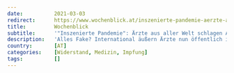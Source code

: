 ```yaml
---
date:          2021-03-03
redirect:      https://www.wochenblick.at/inszenierte-pandemie-aerzte-aus-aller-welt-schlagen-alarm/
title:         Wochenblick
subtitle:      '"Inszenierte Pandemie": Ärzte aus aller Welt schlagen Alarm!'
description:   'Alles Fake? International äußern Ärzte nun öffentlich ihre Bedenken über die Pandemie. Sie warnen vor den neuartigen mRNA-Corona-Impfstoffen.'
country:       [AT]
categories:    [Widerstand, Medizin, Impfung]
tags:          []
---
```

